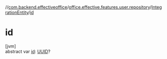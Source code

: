 //[com.backend.effectiveoffice](../../../index.md)/[office.effective.features.user.repository](../index.md)/[IntegrationEntity](index.md)/[id](id.md)

# id

[jvm]\
abstract var [id](id.md): [UUID](https://docs.oracle.com/javase/8/docs/api/java/util/UUID.html)?
